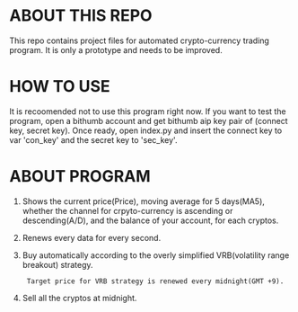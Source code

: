 # ABOUT THIS REPO

This repo contains project files for automated crypto-currency trading program. It is only a prototype and needs to be improved.

# HOW TO USE
It is recoomended not to use this program right now. If you want to test the program, open a bithumb account and get bithumb aip key pair of (connect key, secret key). Once ready, open index.py and insert the connect key to var 'con_key' and the secret key to 'sec_key'.

# ABOUT PROGRAM

1. Shows the current price(Price), moving average for 5 days(MA5), whether the channel for crpyto-currency is ascending or descending(A/D), and the balance of your account, for each cryptos. 
2. Renews every data for every second.
3. Buy automatically according to the overly simplified VRB(volatility range breakout) strategy.

        Target price for VRB strategy is renewed every midnight(GMT +9).
        
4. Sell all the cryptos at midnight.

